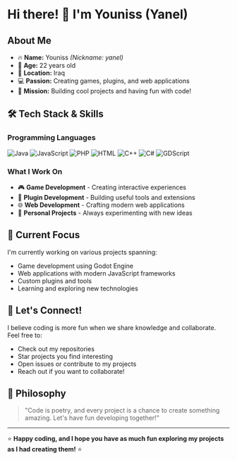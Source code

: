 # Hi there! 👋 I'm Youniss (Yanel)

## About Me
- 🔥 **Name:** Youniss *(Nickname: yanel)*
- 🎂 **Age:** 22 years  old
- 📍 **Location:** Iraq
- 💻 **Passion:** Creating games, plugins, and web applications
- 🎯 **Mission:** Building cool projects and having fun with code!

## 🛠️ Tech Stack & Skills

### Programming Languages
![Java](https://img.shields.io/badge/-Java-007396?style=flat-square&logo=java&logoColor=white)
![JavaScript](https://img.shields.io/badge/-JavaScript-F7DF1E?style=flat-square&logo=javascript&logoColor=black)
![PHP](https://img.shields.io/badge/-PHP-777BB4?style=flat-square&logo=php&logoColor=white)
![HTML](https://img.shields.io/badge/-HTML5-E34F26?style=flat-square&logo=html5&logoColor=white)
![C++](https://img.shields.io/badge/-C++-00599C?style=flat-square&logo=cplusplus&logoColor=white)
![C#](https://img.shields.io/badge/-C%23-239120?style=flat-square&logo=csharp&logoColor=white)
![GDScript](https://img.shields.io/badge/-GDScript-478CBF?style=flat-square&logo=godot-engine&logoColor=white)

### What I Work On
- 🎮 **Game Development** - Creating interactive experiences
- 🔌 **Plugin Development** - Building useful tools and extensions
- 🌐 **Web Development** - Crafting modern web applications
- 🚀 **Personal Projects** - Always experimenting with new ideas

## 🌟 Current Focus
I'm currently working on various projects spanning:
- Game development using Godot Engine
- Web applications with modern JavaScript frameworks
- Custom plugins and tools
- Learning and exploring new technologies 

## 🤝 Let's Connect!
I believe coding is more fun when we share knowledge and collaborate. Feel free to:
- Check out my repositories
- Star projects you find interesting
- Open issues or contribute to my projects
- Reach out if you want to collaborate!

## 💭 Philosophy
> "Code is poetry, and every project is a chance to create something amazing. Let's have fun developing together!" 

---
⭐ **Happy coding, and I hope you have as much fun exploring my projects as I had creating them!** ⭐
